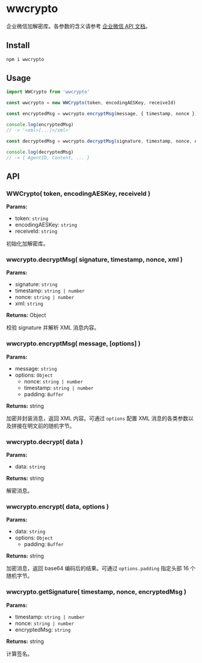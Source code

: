 # wwcrypto

企业微信加解密库。各参数的含义请参考 [企业微信 API 文档](https://open.work.weixin.qq.com/api/doc/90000/90139/90968)。

## Install

```bash
npm i wwcrypto
```

## Usage

```js
import WWCrypto from 'wwcrypto'

const wwcrypto = new WWCrypto(token, encodingAESKey, receiveId)

const encryptedMsg = wwcrypto.encryptMsg(message, { timestamp, nonce })

console.log(encryptedMsg)
// -> '<xml>[...]</xml>'

const decryptedMsg = wwcrypto.decryptMsg(signature, timestamp, nonce, encryptedMsg)

console.log(decryptedMsg)
// -> { AgentID, Content, ... }
```

## API

### WWCrypto( token, encodingAESKey, receiveId )

__Params:__

- token: `string`
- encodingAESKey: `string`
- receiveId: `string`

初始化加解密库。

### wwcrypto.decryptMsg( signature, timestamp, nonce, xml )

__Params:__

- signature: `string`
- timestamp: `string | number`
- nonce: `string | number`
- xml: `string`

__Returns:__ Object

校验 signature 并解析 XML 消息内容。

### wwcrypto.encryptMsg( message, [options] )

__Params:__

- message: `string`
- options: `Object`
  - nonce: `string | number`
  - timestamp: `string | number`
  - padding: `Buffer`

__Returns:__ string

加密并封装消息，返回 XML 内容。可通过 `options` 配置 XML 消息的各类参数以及拼接在明文前的随机字节。

### wwcrypto.decrypt( data )

__Params:__

- data: `string`

__Returns:__ string

解密消息。

### wwcrypto.encrypt( data, options )

__Params:__

- data: `string`
- options: `Object`
  - padding: `Buffer`

__Returns:__ string

加密消息，返回 base64 编码后的结果。可通过 `options.padding` 指定头部 16 个随机字节。

### wwcrypto.getSignature( timestamp, nonce, encryptedMsg )

__Params:__

- timestamp: `string | number`
- nonce: `string | number`
- encryptedMsg: `string`

__Returns:__ string

计算签名。
